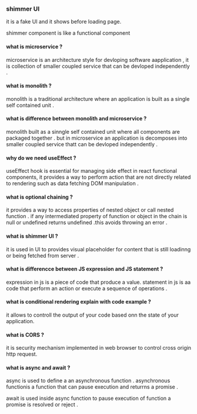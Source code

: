 ### shimmer UI
it is a fake UI and it shows before loading page.

shimmer component is like  a functional component

#### what is microservice  ?
microservice is an architecture style for devloping software aapplication , it is  collection of smaller coupled service that can be devloped independently .
####  what is monolith ?
monolith is a traditional architecture where an application is built as a single self contained unit .
#### what is difference between monolith and microservice ?
monolith built as a sinngle self contained unit where all components are packaged together . but in microservice an application is decomposes into smaller coupled service thatt can be devloped independently .
#### why do we need useEffect ?
useEffect hook is essential for managing side effect in react functional components, it provides a  way to perform action that are not directly related to rendering such as data fetching DOM manipulation .
#### what is optional chaining ?
it provides a way to access properties of nested object or call nested function . if any intermediated property of function or object in the chain is null or undefined returns undefined .this avoids throwing an error . 
#### what is shimmer UI ?
it is used in UI to provides visual placeholder for content that is still loadinng or being fetched from server .
#### what is differencce between JS expression and JS statement ?
expression in js is a piece of code that produce a value. statement in js is aa code that perform an action or execute a sequence of operations .
#### what is conditional rendering explain with code example ?
it allows to controll the output of your  code based onn the state of your application.
#### what is CORS ?
it is security mechanism implemented in web browser to control cross origin http request.
#### what is async and await ?
async is used to define a an asynchronous function .  asynchronous functionis a function that can pause execution and returrns a promise .

await is used inside async function to pause execution of function a promise is resolved or reject .
